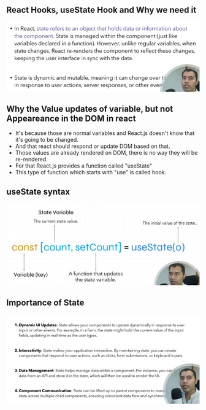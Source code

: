 ## React Hooks, useState Hook and Why we need it
<img src="./public/doc2.jpg">

## Why the Value updates of variable, but not Appeareance in the DOM in react
- It's because those are normal variables and React.js doesn't know that it's going to be changed.
- And that react should respond or update DOM based on that.
- Those values are already rendered on DOM, there is no way they will be re-rendered.
- For that React.js provides a function called "useState"
- This type of function which starts with "use" is called hook.


## useState syntax
<img src="./public/doc3.jpg">

## Importance of State
<img src="./public/doc4.jpg">